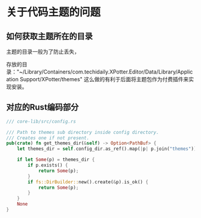 # 关于代码主题的问题

## 如何获取主题所在的目录

主题的目录一般为了防止丢失，

存放的目录："~/Library/Containers/com.techidaily.XPotter.Editor/Data/Library/Application Support/XPotter/themes"
这么做的有利于后面将主题包作为付费插件来实现安装。

## 对应的Rust编码部分

```rust
/// core-lib/src/config.rs

/// Path to themes sub directory inside config directory.
/// Creates one if not present.
pub(crate) fn get_themes_dir(&self) -> Option<PathBuf> {
    let themes_dir = self.config_dir.as_ref().map(|p| p.join("themes"));

    if let Some(p) = themes_dir {
        if p.exists() {
            return Some(p);
        }
        if fs::DirBuilder::new().create(&p).is_ok() {
            return Some(p);
        }
    }
    None
}
```